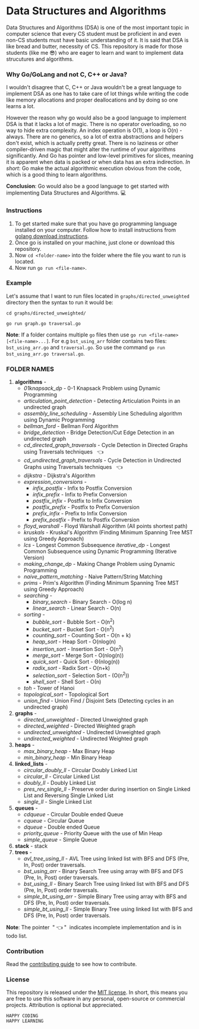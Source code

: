 # Data Structures and Algorithms

Data Structures and Algorithms (DSA) is one of the most important topic in computer science that every CS student must be proficient in and even non-CS students must have basic understanding of it. It is said that DSA is like bread and butter, necessity of CS. This repository is made for those students (like me :sunglasses:) who are eager to learn and want to implement data strucutures and algorithms.


### Why Go/GoLang and not C, C++ or Java?

I wouldn't disagree that C, C++ or Java wouldn't be a great language to implement DSA as one has to take care of lot things while writing the code like memory allocations and proper deallocations and by doing so one learns a lot.

However the reason why go would also be a good language to implement DSA is that it lacks a lot of magic. There is no operator overloading, so no way to hide extra complexity. An index operation is O(1), a loop is O(n) - always. There are no generics, so a lot of extra abstractions and helpers don't exist, which is actually pretty great. There is no laziness or other compiler-driven magic that might alter the runtime of your algorithms significantly. And Go has pointer and low-level primitives for slices, meaning it is apparent when data is packed or when data has an extra indirection. *In short*: Go make the actual algorithmic execution obvious from the code, which is a good thing to learn algorithms.

**Conclusion**: Go would also be a good language to get started with implementing Data Structures and Algorithms. :computer:

### Instructions

1. To get started make sure that you have go programming language installed on your computer. Follow how to install instructions from [golang download instructions](https://golang.org/doc/install).
2. Once go is installed on your machine, just clone or download this repository.
3. Now `cd <folder-name>` into the folder where the file you want to run is located.
4. Now run `go run <file-name>`.


### Example
Let's assume that I want to run files located in `graphs/directed_unweighted` directory then the syntax to run it would be:

```
cd graphs/directed_unweighted/

go run graph.go traversal.go
```

**Note**: If a folder contains multiple `go` files then use `go run <file-name> [<file-name>...]`. For e.g `bst_using_arr` folder contains two files: `bst_using_arr.go` and `traversal.go`. So use the command `go run bst_using_arr.go traversal.go`.


### FOLDER NAMES

01. **algorithms** -
    * *01knapsack_dp* - 0-1 Knapsack Problem using Dynamic Programming
    * *articulation_point_detection* - Detecting Articulation Points in an undirected graph
    * *assembly_line_scheduling* - Assembly Line Scheduling algorithm using Dynamic Programming
    * *bellman_ford* - Bellman Ford Algorithm
    * *bridge_detection* - Bridge Detection/Cut Edge Detection in an undirected graph
    * *cd_directed_graph_traversals* - Cycle Detection in Directed Graphs using Traversals techniques &nbsp;&nbsp;:point_left:
    * *cd_undirected_graph_traversals* - Cycle Detection in Undirected Graphs using Traversals techniques &nbsp;&nbsp;:point_left:
    * *dijkstra* - Dijkstra's Algorithm
    * *expression_conversions* - 
        * *infix_postfix* - Infix to Postfix Conversion
        * *infix_prefix* - Infix to Prefix Conversion
        * *postfix_infix* - Postfix to Infix Conversion
        * *postfix_prefix* - Postfix to Prefix Conversion
        * *prefix_infix* - Prefix to Infix Conversion
        * *prefix_postfix* - Prefix to Postfix Conversion
    * *floyd_warshall* - Floyd Warshall Algorithm (All points shortest path)
    * *kruskals* - Kruskal's Algorithm (Finding Minimum Spanning Tree MST using Greedy Approach)
    * *lcs* - Longest Common Subsequence
        *iterative_dp* - Longest Common Subsequence using Dynamic Programming (Iterative Version)
    * *making_change_dp* - Making Change Problem using Dynamic Programming
    * *naive_pattern_matching* - Naive Pattern/String Matching
    * *prims* - Prim's Algorithm (Finding Minimum Spanning Tree MST using Greedy Approach)
    * *searching* -
        * *binary_search* - Binary Search - O(log n)
        * *linear_search* - Linear Search - O(n)
    * *sorting* - 
        * *bubble_sort* - Bubble Sort - O(n<sup>2</sup>)
        * *bucket_sort* - Bucket Sort - O(n<sup>2</sup>)
        * *counting_sort* - Counting Sort - O(n + k)
        * *heap_sort* - Heap Sort - O(nlog(n)
        * *insertion_sort* - Insertion Sort - O(n<sup>2</sup>)
        * *merge_sort* - Merge Sort - O(nlog(n))
        * *quick_sort* - Quick Sort - Θ(nlog(n))
        * *radix_sort* - Radix Sort - O(n+k)
        * *selection_sort* - Selection Sort - (O(n<sup>2</sup>))
        * *shell_sort* - Shell Sort - О(n)
    * *toh* - Tower of Hanoi
    * *topological_sort* - Topological Sort
    * *union_find* - Union Find / Disjoint Sets (Detecting cycles in an undirected graph)
02. **graphs** -
    * *directed_unweighted* - Directed Unweighted graph
    * *directed_weighted* - Directed Weighted graph
    * *undirected_unweighted* - Undirected Unweighted graph
    * *undirected_weighted* - Undirected Weighted graph
03. **heaps** -
    * *max_binary_heap* - Max Binary Heap
    * *min_binary_heap* - Min Binary Heap
04. **linked_lists** -
    * *circular_doubly_ll* - Circular Doubly Linked List
    * *circular_ll* - Circular Linked List
    * *doubly_ll* - Doubly Linked List
    * *pres_rev_single_ll* - Preserve order during insertion on Single Linked List and Reversing Single Linked List
    * *single_ll* - Single Linked List
05. **queues** - 
    * *cdqueue* - Circular Double ended Queue
    * *cqueue* - Circular Queue
    * *dqueue* - Double ended Queue
    * *priority_queue* - Priority Queue with the use of Min Heap
    * *simple_queue* - Simple Queue
06. **stack** - stack
07. **trees** - 
    * *avl_tree_using_ll* - AVL Tree using linked list with BFS and DFS (Pre, In, Post) order traversals.
    * *bst_using_arr* - Binary Search Tree using array with BFS and DFS (Pre, In, Post) order traversals.
    * *bst_using_ll* - Binary Search Tree using linked list with BFS and DFS (Pre, In, Post) order traversals.
    * *simple_bt_using_arr* - Simple Binary Tree using array with BFS and DFS (Pre, In, Post) order traversals.
    * *simple_bt_using_ll* - Simple Binary Tree using linked list with BFS and DFS (Pre, In, Post) order traversals.


**Note**: The pointer &nbsp;"&nbsp;:point_left:&nbsp;"&nbsp; indicates incomplete implementation and is in todo list.


### Contribution

Read the [contributing guide](CONTRIBUTING.md) to see how to contribute.


### License
This repository is released under the [MIT license](https://opensource.org/licenses/MIT). In short, this means you are free to use this software in any personal, open-source or commercial projects. Attribution is optional but appreciated.

```
HAPPY CODING
HAPPY LEARNING
```